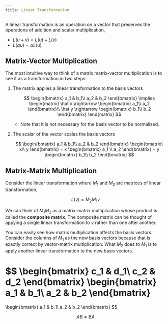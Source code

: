 ```yaml
---
title: Linear Transformation
---
```


A linear transformation is an operation on a vector that preserves the operations of addition and scalar multiplication,

* $L(u + v) = L(u) + L(v)$
* $L(\alpha u) = \alpha L(u)$

## Matrix-Vector Multiplication
The most intuitive way to think of a matrix matrix-vector multiplication is to see it as a transformation in two steps:

1. The matrix applies a linear transformation to the basis vectors

    $$
    \begin{bmatrix}
        a_1 & b_1\\
        a_2 & b_2
    \end{bmatrix} \implies
    \begin{matrix}
        \hat x \rightarrow \begin{bmatrix}
            a_1\\
            a_2
        \end{bmatrix}\\
        \hat y \rightarrow \begin{bmatrix}
            b_1\\
            b_2
        \end{bmatrix}
    \end{matrix}
    $$

    * Note that it is not necessary for the basis vector to be normalized.

2. The scalar of the vector scales the basis vectors

    $$
    \begin{bmatrix}
        a_1 & b_1\\
        a_2 & b_2
    \end{bmatrix}
    \begin{bmatrix}
        x\\
        y
    \end{bmatrix} =
    x
    \begin{bmatrix}
        a_1 \\
        a_2
    \end{bmatrix} +
    y
    \begin{bmatrix}
        b_1\\
        b_2
    \end{bmatrix}
    $$

## Matrix-Matrix Multiplication

Consider the linear transformation where $M_1$ and $M_2$ are matrices of linear transformation,

$$
L(v) = M_2M_1 v
$$

We can think of $M_1M_2$ as a matrix-matrix multiplication whose product is called the **composite matrix**. The composite matrix can be thought of appying a single linear transformation to $v$ rather than one after another.

You can easily see how matrix multiplication affects the basis vectors. Consider the columns of $M_1$ as the new basis vectors because that is exactly correct by vector-matrix multiplication. What $M_2$ does to $M_1$ is to apply another linear transformation to the new basis vectors.

$$
\begin{bmatrix}
    c_1 & d_1\\
    c_2 & d_2
\end{bmatrix}
\begin{bmatrix}
    a_1 & b_1\\
    a_2 & b_2
\end{bmatrix}
=
\begin{bmatrix}
    a_1 & b_1\\
    a_2 & b_2
\end{bmatrix}
$$

$$
AB \neq BA
$$